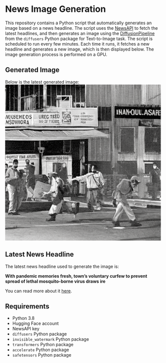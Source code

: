 # News Image Generation
This repository contains a Python script that automatically generates an image based on a news headline. The script uses the [NewsAPI](https://newsapi.org/) to fetch the latest headlines, and then generates an image using the [DiffusionPipeline](https://github.com/huggingface/diffusers) from the `diffusers` Python package for Text-to-Image task.
The script is scheduled to run every few minutes. Each time it runs, it fetches a new headline and generates a new image, which is then displayed below. The image generation process is performed on a GPU.

## Generated Image
Below is the latest generated image:
![Generated Image](image.png)

## Latest News Headline
The latest news headline used to generate the image is:

**With pandemic memories fresh, town’s voluntary curfew to prevent spread of lethal mosquito-borne virus draws ire**

You can read more about it [here](https://news.google.com/rss/articles/CBMiowFBVV95cUxQT3U4ejllX2d0WnJjUWlwU1pNbDFDcGg3Y0xTeXpfU3JsT2IyNUtialVqQ1E0UnNRVDdqN29PcElOWmRZZXkxb0lNSmI2Qk1aOFdhUnR1OVl0TC1WM3dvU0d4RVFhNWFUTG9TZ0c2N3JvTjJXR3BZelpnSWxfMlloSkJlT05MQy01bk9tRWdVbldIb0RuOVVnTFZXejNMa2RZdEkw0gGaAUFVX3lxTFBwYUticWRKOTdGODNzTUI2NHBLNGdlTmVBVVJVN2Q2a1JobjFaTE5Ma3JrRmZERWdSSnpFek9GcnRpdDBDM2pHaWxhMTNuQXZ0Y1hKaUN6V0tYb0t1Y3JUVDM2OXR1OE9JeGZ5aU5mLXhKNmNOT0xEbHFhZE5FcE5odTJuSTk1UmNyTHpBaklOYldtMW9tUFF4cEE?oc=5).

## Requirements
- Python 3.8
- Hugging Face account
- NewsAPI key
- `diffusers` Python package
- `invisible_watermark` Python package
- `transformers` Python package
- `accelerate` Python package
- `safetensors` Python package
